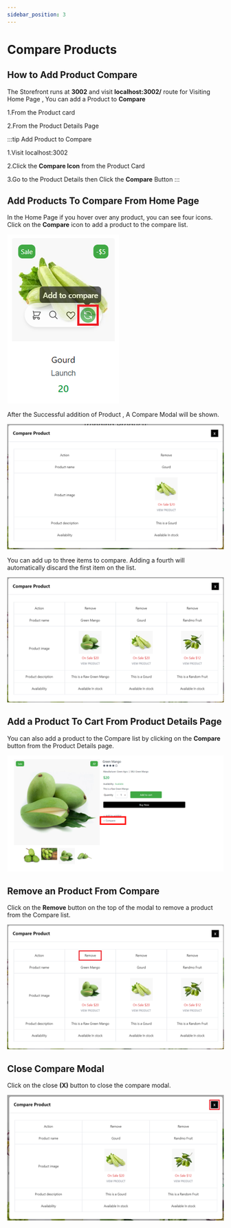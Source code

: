 ```yaml
---
sidebar_position: 3
---
```

# Compare Products
## How to Add Product Compare

The Storefront runs at **3002** and visit **localhost:3002/** route for Visiting Home Page , You can add a Product to **Compare**

1.From the Product card

2.From the Product Details Page

:::tip Add Product to Compare

1.Visit localhost:3002

2.Click the **Compare Icon** from the Product Card

3.Go to the Product Details then Click the **Compare** Button
:::

## Add Products To Compare From Home Page

In the Home Page if you hover over any product, you can see four icons. Click on the **Compare** icon to add a product to the compare list. 

![Compare Icon](../img/compare/compare_icon.png)

After the Successful addition of Product , A Compare Modal will be shown.

![Compare item](../img/compare/single_product_compare.png)

 You can add up to three items to compare. Adding a fourth will automatically discard the first item on the list.

![Compare items](../img/compare/compare_3_items.png)


## Add a Product To Cart From Product Details Page

You can also add a product to the Compare list by clicking on the **Compare** button from the Product Details page.

![Compare](../img/compare/compare.png)

## Remove an Product From Compare

Click on the **Remove** button on the top of the modal to remove a product from the Compare list.

![Remove](../img/compare/compare_remove_item.png)

## Close Compare Modal

Click on the close **(X)** button to close the compare modal.

![Close](../img/compare/compare_close.png)
